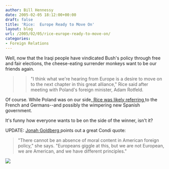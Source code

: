 ```yaml
---
author: Bill Hennessy
date: 2005-02-05 18:12:00+00:00
draft: false
title: 'Rice:  Europe Ready to Move On'
layout: blog
url: /2005/02/05/rice-europe-ready-to-move-on/
categories:
- Foreign Relations
---
```


Well, now that the Iraqi people have vindicated Bush's policy through free and fair elections, the cheese-eating surrender monkeys want to be our friends again.




> 

> 
> > 

>> 
>> "I think what we're hearing from Europe is a desire to move on to the next chapter in this great alliance," Rice said after meeting with Poland's foreign minister, Adam Rotfeld.
>> 
>> 
> 
> 




Of course. While Poland was on our side,[ Rice was likely referring ](https://apnews.myway.com/article/20050205/D882EST00.html)to the French and Germans--and possibly the wimpering new Spanish government.




It's funny how everyone wants to be on the side of the winner, isn't it?




UPDATE: [Jonah Goldberg ](https://www.nationalreview.com/thecorner/05_01_30_corner-archive.asp#055410)points out a great Condi quote:




> "There cannot be an absence of moral content in American foreign policy," she says. "Europeans giggle at this, but we are not European, we are American, and we have different principles."




![](https://blog.billhennessy.com/aggbug.aspx?PostID=999)

